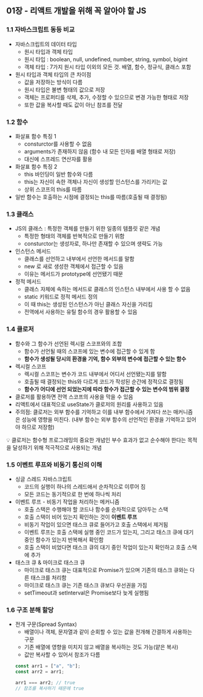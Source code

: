 ## 01장 - 리액트 개발을 위해 꼭 알아야 할 JS

### 1.1 자바스크립트 동등 비교

- 자바스크립트의 데이터 타입
  - 원시 타입과 객체 타입
  - 원시 타입 : boolean, null, undefined, number, string, symbol, bigint
  - 객체 타입 : 7가지 원시 타입 이외의 모든 것. 배열, 함수, 정규식, 클래스 포함
- 원시 타입과 객체 타입의 큰 차이점
  - 값을 저장하는 방식이 다름
  - 원시 타입은 불변 형태의 값으로 저장
  - 객체는 프로퍼티를 삭제, 추가, 수정할 수 있으므로 변경 가능한 형태로 저장
  - 또한 값을 복사할 때도 값이 아닌 참조를 전달

### 1.2 함수

- 화살표 함수 특징 1
  - consturctor를 사용할 수 없음
  - arguments가 존재하지 않음 (함수 내 모든 인자를 배열 형태로 저장)
  - 대신에 스프레드 연산자를 활용
- 화살표 함수 특징 2
  - this 바인딩이 일반 함수와 다름
  - this는 자신이 속한 객체나 자신이 생성할 인스턴스를 가리키는 값
  - 상위 스코프의 this를 따름
- 일반 함수는 호출하는 시점에 결정되는 this를 따름(호출될 때 결정됨)

### 1.3 클래스

- JS의 클래스 : 특정한 객체를 만들기 위한 일종의 템플릿 같은 개념
  - 특정한 형태의 객체를 반복적으로 만들기 위함
  - consturctor는 생성자로, 하나만 존재할 수 있으며 생략도 가능
- 인스턴스 메서드
  - 클래스를 선언하고 내부에서 선언한 메서드를 말함
  - new 로 새로 생성한 객체에서 접근할 수 있음
  - 이유는 메서드가 prototype에 선언됐기 때문
- 정적 메서드
  - 클래스 자체에 속하는 메서드로 클래스의 인스턴스 내부에서 사용 할 수 없음
  - static 키워드로 정적 메서드 정의
  - 이 때 this는 생성된 인스턴스가 아닌 클래스 자신을 가리킴
  - 전역에서 사용하는 유틸 함수의 경우 활용할 수 있음

### 1.4 클로저

- 함수와 그 함수가 선언된 렉시컬 스코프와의 조합
  - 함수가 선언될 때의 스코프에 있는 변수에 접근할 수 있게 함
  - **함수가 생성될 당시의 환경을 기억, 함수 외부의 변수에 접근할 수 있는 함수**
- 렉시컬 스코프
  - 렉시컬 스코프는 변수가 코드 내부에서 어디서 선언됐는지를 말함
  - 호출될 때 결정되는 this와 다르게 코드가 작성된 순간에 정적으로 결정됨
  - **함수가 어디에 선언 되었는지에 따라 함수가 접근할 수 있는 변수의 범위 결정**
- 클로저를 활용하면 전역 스코프의 사용을 막을 수 있음
- 리액트에서 대표적으로 useState가 클로저의 원리를 사용하고 있음
- 주의점: 클로저는 외부 함수를 기억하고 이를 내부 함수에서 가져다 쓰는 매커니즘은 성능에 영향을 미친다. (내부 함수는 외부 함수의 선언적인 환경을 기억하고 있어야 하므로 저장함)

<aside>
💡 클로저는 함수형 프로그래밍의 중요한 개념인 부수 효과가 없고 순수해야 한다는 목적을 달성하기 위해 적극적으로 사용되는 개념

</aside>

### 1.5 이벤트 루프와 비동기 통신의 이해

- 싱글 스레드 자바스크립트
  - 코드의 실행이 하나의 스레드애서 순차적으로 이루어 짐
  - 모든 코드는 동기적으로 한 번에 하나씩 처리
- 이벤트 루프 - 비동기 작업을 처리하는 메커니즘
  - 호출 스택은 수행해야 할 코드나 함수를 순차적으로 담아두는 스택
  - 호출 스택이 비어 있는지 확인하는 것이 **이벤트 루프**
  - 비동기 작업이 있으면 태스크 큐로 들어가고 호출 스택에서 제거됨
  - 이벤트 루프는 호출 스택에 실행 중인 코드가 있는지, 그리고 태스크 큐에 대기중인 함수가 있는지 반복해서 확인함
  - 호출 스택이 비었다면 태스크 큐의 대기 중인 작업이 있는지 확인하고 호출 스택에 추가
- 태스크 큐 & 마이크로 태스크 큐
  - 마이크로 태스크 큐는 대표적으로 Promise가 있으며 기존의 태스크 큐와는 다른 태스크를 처리함
  - 마이크로 태스크 큐는 기존 태스크 큐보다 우선권을 가짐
  - setTimeout과 setInterval은 Promise보다 늦게 실행됨

### 1.6 구조 분해 할당

- 전개 구문(Spread Syntax)
  - 배열이나 객체, 문자열과 같이 순회할 수 있는 값을 전개해 간결하게 사용하는 구문
  - 기존 배열에 영향을 미치지 않고 배열을 복사하는 것도 가능(얕은 복사)
  - 값만 복사할 수 있어서 참조가 다름
  ```jsx
  const arr1 = ["a", "b"];
  const arr2 = arr1;

  arr1 === arr2; // true
  // 참조를 복사하기 때문에 true
  ```
